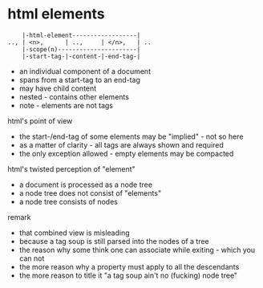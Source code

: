 
<!-- ======================================================================= -->
# html elements

```
    |-html-element------------------|
.., | <n>,      | ..,     | </n>,   | ..
    |-scope(n)----------------------|
    |-start-tag-|-content-|-end-tag-|
```

- an individual component of a document
- spans from a start-tag to an end-tag
- may have child content
- nested - contains other elements
- note - elements are not tags

html's point of view
- the start-/end-tag of some elements may be "implied" - not so here
- as a matter of clarity - all tags are always shown and required
- the only exception allowed - empty elements may be compacted

html's twisted perception of "element"
- a document is processed as a node tree
- a node tree does not consist of "elements"
- a node tree consists of nodes

remark
- that combined view is misleading
- because a tag soup is still parsed into the nodes of a tree
- the reason why some think one can associate while exiting - which you can not
- the more reason why a property must apply to all the descendants
- the more reason to title it "a tag soup ain't no (fucking) node tree"
